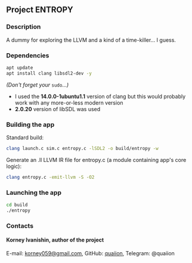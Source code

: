 ## Project ENTROPY

### Description

A dummy for exploring the LLVM and a kind of a time-killer... I guess.

### Dependencies

```bash
apt update
apt install clang libsdl2-dev -y
```

*(Don't forget your* `sudo`*...)*

- I used the **14.0.0-1ubuntu1.1** version of clang but this would probably work with any more-or-less modern version
- **2.0.20** version of libSDL was used

### Building the app

Standard build:

```bash
clang launch.c sim.c entropy.c -lSDL2 -o build/entropy -w
```

Generate an .ll LLVM IR file for entropy.c (a module containing app's core logic):

```bash
clang entropy.c -emit-llvm -S -O2
```

### Launching the app

```bash
cd build
./entropy
```

### Contacts

#### Korney Ivanishin, author of the project
E-mail: korney059@gmail.com,
GitHub: [quaiion](https://github.com/quaiion), Telegram: @quaiion
